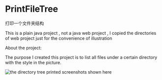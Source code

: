# PrintFileTree
打印一个文件夹结构

This is a plain java project , not a java web project , I copied the directories of web project just for the convenience of illustration

About the project:


The purpose I created this project is to list all files under a certain directory with the style in the picture.

![the directory tree printed screenshots shown here](https://github.com/qjytop/PrintFileTree/blob/master/Screenshots/1.png)
